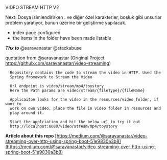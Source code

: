 VIDEO STREAM HTTP V2

Next: Dosya isimlendirirken . ve diğer özel karakterler, boşluk gibi unsurlar problem yaratıyor, bunun üzerine bir geliştirme yapılacak. 

- index page configured
- the items in the folder have been made listable

***Thx to***
@saravanastar
@stackabuse


quotation from @saravanastar (Original Project https://github.com/saravanastar/video-streaming)

      Repository contains the code to stream the video in HTTP. Used the 
      Spring fromework to Stream the Video
      
      Url endpoint is video/stream/mp4/toystory
      Here the Path params are video/stream/{fileType}/{fileName}
      
      Applicaiton looks for the video in the resources/video folder, if want to
      work on own video, place the file in video folder in resources and 
      play around it.
      
      Start the applciation and hit the below url to try it out
      http://localhost:8080/video/stream/mp4/toystory
      
      
**Article about this repo**
   [https://medium.com/@saravanastar/video-streaming-over-http-using-spring-boot-51e9830a3b8](https://medium.com/@saravanastar/video-streaming-over-http-using-spring-boot-51e9830a3b8)
        
      
